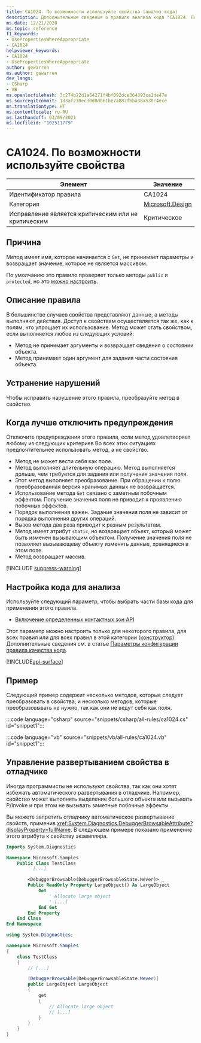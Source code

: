 ```yaml
---
title: CA1024. По возможности используйте свойства (анализ кода)
description: Дополнительные сведения о правиле анализа кода "CA1024. По возможности используйте свойства"
ms.date: 12/21/2020
ms.topic: reference
f1_keywords:
- UsePropertiesWhereAppropriate
- CA1024
helpviewer_keywords:
- CA1024
- UsePropertiesWhereAppropriate
author: gewarren
ms.author: gewarren
dev_langs:
- CSharp
- VB
ms.openlocfilehash: 3c274b22d1a64271f4bf092dce364393ca1de47e
ms.sourcegitcommit: 1d3af230ec30d8d061be7a887f6ba38a530c4ece
ms.translationtype: HT
ms.contentlocale: ru-RU
ms.lasthandoff: 03/09/2021
ms.locfileid: "102511779"
---
```

# <a name="ca1024-use-properties-where-appropriate"></a>CA1024. По возможности используйте свойства

| Элемент                                     | Значение            |
|------------------------------------------|------------------|
| Идентификатор правила                                   | CA1024           |
| Категория                                 | [Microsoft.Design](design-warnings.md) |
| Исправление является критическим или не критическим | Критическое         |

## <a name="cause"></a>Причина

Метод имеет имя, которое начинается с `Get`, не принимает параметры и возвращает значение, которое не является массивом.

По умолчанию это правило проверяет только методы `public` и `protected`, но это [можно настроить](#configure-code-to-analyze).

## <a name="rule-description"></a>Описание правила

В большинстве случаев свойства представляют данные, а методы выполняют действия. Доступ к свойствам осуществляется так же, как к полям, что упрощает их использование. Метод может стать свойством, если выполняется любое из следующих условий:

- Метод не принимает аргументы и возвращает сведения о состоянии объекта.
- Метод принимает один аргумент для задания части состояния объекта.

## <a name="how-to-fix-violations"></a>Устранение нарушений

Чтобы исправить нарушение этого правила, преобразуйте метод в свойство.

## <a name="when-to-suppress-warnings"></a>Когда лучше отключить предупреждения

Отключите предупреждения этого правила, если метод удовлетворяет любому из следующих критериев Во всех этих ситуациях предпочтительнее использовать метод, а не свойство.

- Метод не может вести себя как поле.
- Метод выполняет длительную операцию. Метод выполняется дольше, чем требуется для задания или получения значения поля.
- Этот метод выполняет преобразование. При обращении к полю преобразованная версия хранимых данных не возвращается.
- Использование метода `Get` связано с заметным побочным эффектом. Получение значения поля не приводит к проявлению побочных эффектов.
- Порядок выполнения важен. Задание значения поля не зависит от порядка выполнения других операций.
- Вызов метода два раза приводит к разным результатам.
- Метод имеет атрибут `static`, но возвращает объект, который может быть изменен вызывающим объектом. Получение значения поля не позволяет вызывающему объекту изменять данные, хранящиеся в этом поле.
- Метод возвращает массив.

[!INCLUDE [suppress-warning](../../../../includes/code-analysis/suppress-warning.md)]

## <a name="configure-code-to-analyze"></a>Настройка кода для анализа

Используйте следующий параметр, чтобы выбрать части базы кода для применения этого правила.

- [Включение определенных контактных зон API](#include-specific-api-surfaces)

Этот параметр можно настроить только для некоторого правила, для всех правил или для всех правил в этой категории ([конструктор](design-warnings.md)). Дополнительные сведения см. в статье [Параметры конфигурации правила качества кода](../code-quality-rule-options.md).

[!INCLUDE[api-surface](~/includes/code-analysis/api-surface.md)]

## <a name="example"></a>Пример

Следующий пример содержит несколько методов, которые следует преобразовать в свойства, и несколько методов, которые преобразовывать не нужно, так как они не ведут себя как поля.

:::code language="csharp" source="snippets/csharp/all-rules/ca1024.cs" id="snippet1":::

:::code language="vb" source="snippets/vb/all-rules/ca1024.vb" id="snippet1":::

## <a name="control-property-expansion-in-the-debugger"></a>Управление развертыванием свойства в отладчике

Иногда программисты не используют свойства, так как они хотят избежать автоматического развертывания в отладчике. Например, свойство может выполнять выделение большого объекта или вызывать P/Invoke и при этом не вызывать заметные побочные эффекты.

Вы можете запретить отладчику автоматическое развертывание свойств, применив <xref:System.Diagnostics.DebuggerBrowsableAttribute?displayProperty=fullName>. В следующем примере показано применение этого атрибута к свойству экземпляра.

```vb
Imports System.Diagnostics

Namespace Microsoft.Samples
    Public Class TestClass
        ' [...]

        <DebuggerBrowsable(DebuggerBrowsableState.Never)> _
        Public ReadOnly Property LargeObject() As LargeObject
            Get
                ' Allocate large object
                ' [...]
            End Get
        End Property
    End Class
End Namespace
```

```csharp
using System.Diagnostics;

namespace Microsoft.Samples
{
    class TestClass
    {
        // [...]

        [DebuggerBrowsable(DebuggerBrowsableState.Never)]
        public LargeObject LargeObject
        {
            get
            {
                // Allocate large object
                // [...]
            }
        }
    }
}
```
